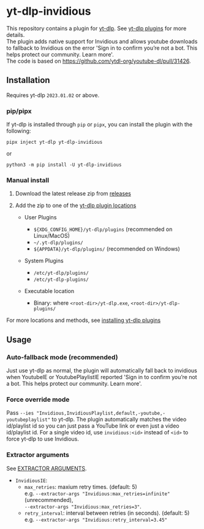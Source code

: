 # yt-dlp-invidious
This repository contains a plugin for [yt-dlp](https://github.com/yt-dlp/yt-dlp#readme). See [yt-dlp plugins](https://github.com/yt-dlp/yt-dlp#plugins) for more details.  
The plugin adds native support for Invidious and allows youtube downloads to fallback to Invidious on the error 'Sign in to confirm you’re not a bot. This helps protect our community. Learn more'.  
The code is based on https://github.com/ytdl-org/youtube-dl/pull/31426.

## Installation

Requires yt-dlp `2023.01.02` or above.

### pip/pipx

If yt-dlp is installed through `pip` or `pipx`, you can install the plugin with the following:

```shell
pipx inject yt-dlp yt-dlp-invidious
```
or

```shell
python3 -m pip install -U yt-dlp-invidious
```

### Manual install

1. Download the latest release zip from [releases](https://github.com/grqz/yt-dlp-invidious/releases)

2. Add the zip to one of the [yt-dlp plugin locations](https://github.com/yt-dlp/yt-dlp#installing-plugins)

    - User Plugins
        - `${XDG_CONFIG_HOME}/yt-dlp/plugins` (recommended on Linux/MacOS)
        - `~/.yt-dlp/plugins/`
        - `${APPDATA}/yt-dlp/plugins/` (recommended on Windows)

    - System Plugins
       -  `/etc/yt-dlp/plugins/`
       -  `/etc/yt-dlp-plugins/`

    - Executable location
        - Binary: where `<root-dir>/yt-dlp.exe`, `<root-dir>/yt-dlp-plugins/`

For more locations and methods, see [installing yt-dlp plugins](https://github.com/yt-dlp/yt-dlp#installing-plugins)

## Usage

### Auto-fallback mode (recommended)

Just use yt-dlp as normal, the plugin will automatically fall back to invidious when YoutubeIE or YoutubePlaylistIE reported 'Sign in to confirm you’re not a bot. This helps protect our community. Learn more'.

### Force override mode

Pass `--ies "Invidious,InvidiousPlaylist,default,-youtube,-youtubeplaylist"` to yt-dlp. The plugin automatically matches the video id/playlist id so you can just pass a YouTube link or even just a video id/playlist id. For a single video id, use `invidious:<id>` instead of `<id>` to force yt-dlp to use Invidious.

### Extractor arguments
See [EXTRACTOR ARGUMENTS](https://github.com/yt-dlp/yt-dlp?tab=readme-ov-file#extractor-arguments).
- `InvidiousIE`:
    - `max_retries`: maxium retry times. (default: 5)  
        e.g. `--extractor-args "Invidious:max_retries=infinite"` (unrecommended),  
        `--extractor-args "Invidious:max_retries=3"`.
    - `retry_interval`: interval between retries (in seconds). (default: 5)  
        e.g. `--extractor-args "Invidious:retry_interval=3.45"`
